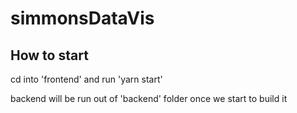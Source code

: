 # simmonsDataVis

## How to start

cd into 'frontend' and run 'yarn start'

backend will be run out of 'backend' folder once we start to build it